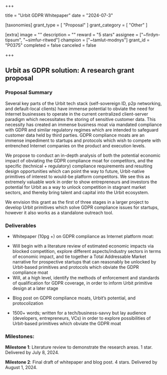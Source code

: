 +++

title = "Urbit GDPR Whitepaper"
date = "2024-07-3"

[taxonomies]
grant_type = [ "Proposal" ]
grant_category = [ "Other" ]

[extra]
image = ""
description = ""
reward = "5 stars"
assignee = ["~firdyn-tipsum", "~simfur-ritwed"]
champion = ["~tamlut-modnys"]
grant_id = "P0375"
completed = false
canceled = false

+++

## Urbit as GDPR solution: A research grant proposal


### Proposal Summary

 Several key parts of the Urbit tech stack (self-sovereign ID, p2p networking, and default-local clients) have immense potential to obviate the need for Internet businesses to operate in the current centralized client-server paradigm which necessitates the storing of sensitive customer data. This necessity has created an immense business moat via mandated compliance with GDPR and similar regulatory regimes which are intended to safeguard customer data held by third parties. GDPR compliance moats are an immense impediment to startups and protocols which wish to compete with entrenched Internet companies on the product and execution levels.
 
We propose to conduct an in-depth analysis of both the potential economic impact of obviating the GDPR compliance moat for competitors, and the specific (technical + regulatory) compliance requirements and resulting design opportunities which can point the way to future, Urbit-native primitives of interest to would-be platform competitors. We see this as extremely valuable work in order to show entrepreneurs and investors the potential for Urbit as a way to unlock competition in stagnant market sectors, and thereby bring talent and capital into the Urbit ecosystem.
 
We envision this grant as the first of three stages in a larger project to develop Urbit primitives which solve GDPR compliance issues for startups, however it also works as a standalone outreach tool.

### Deliverables

* Whitepaper (10pg +) on GDPR compliance as Internet platform moat:
- Will begin with a literature review of estimated economic impacts via blocked competition, explore different aspects/industry sectors in terms of economic impact, and tie together a Total Addressable Market narrative for prospective startups that can reasonably be unlocked by Urbit-based primitives and protocols which obviate the GDPR compliance moat
- Will, at a high level, identify the methods of enforcement and standards of qualification for GDPR coverage, in order to inform Urbit primitive design at a later stage

* Blog post on GDPR compliance moats, Urbit’s potential, and protocolization
- 1500+ words; written for a tech/business-savvy but lay audience (developers, entrepreneurs, VCs) in order to explore possibilities of Urbit-based primitives which obviate the GDPR moat


### Milestones: 
**Milestone 1**: Literature review to demonstrate the research areas. 1 star. Delivered by July 8, 2024.

**Milestone 2**: Final draft of whitepaper and blog post. 4 stars. Delivered by August 1, 2024.
